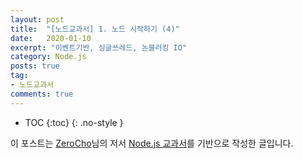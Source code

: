 ```yaml
---
layout: post
title:  "[노드교과서] 1. 노드 시작하기 (4)"
date:   2020-01-10
excerpt: "이벤트기반, 싱글쓰레드, 논블러킹 IO"
category: Node.js
posts: true
tag:
- 노드교과서
comments: true
---
```

* TOC
{:toc}
{: .no-style }

이 포스트는 [ZeroCho](https://www.zerocho.com)님의 저서 [Node.js 교과서](https://www.zerocho.com/books)를 기반으로 작성한 글입니다. 